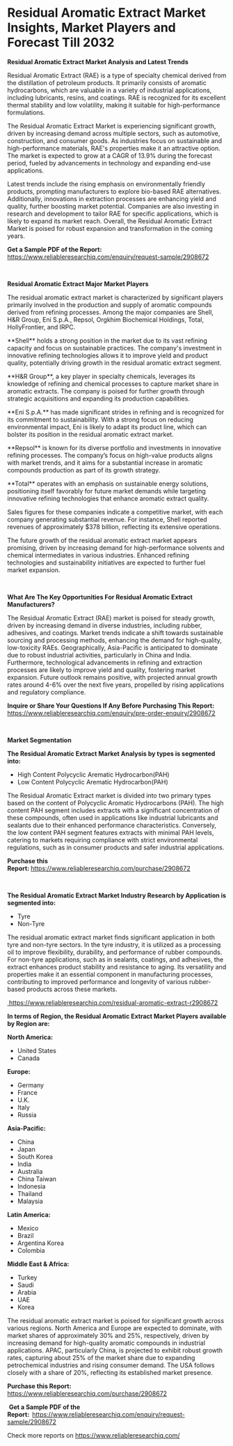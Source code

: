 <p><h1>Residual Aromatic Extract Market Insights, Market Players and Forecast Till 2032</h1></p><p><strong>Residual Aromatic Extract Market Analysis and Latest Trends</strong></p>
<p><p>Residual Aromatic Extract (RAE) is a type of specialty chemical derived from the distillation of petroleum products. It primarily consists of aromatic hydrocarbons, which are valuable in a variety of industrial applications, including lubricants, resins, and coatings. RAE is recognized for its excellent thermal stability and low volatility, making it suitable for high-performance formulations.</p><p>The Residual Aromatic Extract Market is experiencing significant growth, driven by increasing demand across multiple sectors, such as automotive, construction, and consumer goods. As industries focus on sustainable and high-performance materials, RAE's properties make it an attractive option. The market is expected to grow at a CAGR of 13.9% during the forecast period, fueled by advancements in technology and expanding end-use applications.</p><p>Latest trends include the rising emphasis on environmentally friendly products, prompting manufacturers to explore bio-based RAE alternatives. Additionally, innovations in extraction processes are enhancing yield and quality, further boosting market potential. Companies are also investing in research and development to tailor RAE for specific applications, which is likely to expand its market reach. Overall, the Residual Aromatic Extract Market is poised for robust expansion and transformation in the coming years.</p></p>
<p><strong>Get a Sample PDF of the Report:&nbsp;</strong> <a href="https://www.reliableresearchiq.com/enquiry/request-sample/2908672?utm_campaign=2883&utm_medium=2&utm_source=Github&utm_content=ia&utm_term=12032025&utm_id=residual-aromatic-extract">https://www.reliableresearchiq.com/enquiry/request-sample/2908672</a></p>
<p>&nbsp;</p>
<p><strong>Residual Aromatic Extract Major Market Players</strong></p>
<p><p>The residual aromatic extract market is characterized by significant players primarily involved in the production and supply of aromatic compounds derived from refining processes. Among the major companies are Shell, H&R Group, Eni S.p.A., Repsol, Orgkhim Biochemical Holdings, Total, HollyFrontier, and IRPC.</p><p>**Shell** holds a strong position in the market due to its vast refining capacity and focus on sustainable practices. The company's investment in innovative refining technologies allows it to improve yield and product quality, potentially driving growth in the residual aromatic extract segment.</p><p>**H&R Group**, a key player in specialty chemicals, leverages its knowledge of refining and chemical processes to capture market share in aromatic extracts. The company is poised for further growth through strategic acquisitions and expanding its production capabilities.</p><p>**Eni S.p.A.** has made significant strides in refining and is recognized for its commitment to sustainability. With a strong focus on reducing environmental impact, Eni is likely to adapt its product line, which can bolster its position in the residual aromatic extract market.</p><p>**Repsol** is known for its diverse portfolio and investments in innovative refining processes. The company’s focus on high-value products aligns with market trends, and it aims for a substantial increase in aromatic compounds production as part of its growth strategy.</p><p>**Total** operates with an emphasis on sustainable energy solutions, positioning itself favorably for future market demands while targeting innovative refining technologies that enhance aromatic extract quality. </p><p>Sales figures for these companies indicate a competitive market, with each company generating substantial revenue. For instance, Shell reported revenues of approximately $378 billion, reflecting its extensive operations.</p><p>The future growth of the residual aromatic extract market appears promising, driven by increasing demand for high-performance solvents and chemical intermediates in various industries. Enhanced refining technologies and sustainability initiatives are expected to further fuel market expansion.</p></p>
<p>&nbsp;</p>
<p><strong>What Are The Key Opportunities For Residual Aromatic Extract Manufacturers?</strong></p>
<p><p>The Residual Aromatic Extract (RAE) market is poised for steady growth, driven by increasing demand in diverse industries, including rubber, adhesives, and coatings. Market trends indicate a shift towards sustainable sourcing and processing methods, enhancing the demand for high-quality, low-toxicity RAEs. Geographically, Asia-Pacific is anticipated to dominate due to robust industrial activities, particularly in China and India. Furthermore, technological advancements in refining and extraction processes are likely to improve yield and quality, fostering market expansion. Future outlook remains positive, with projected annual growth rates around 4-6% over the next five years, propelled by rising applications and regulatory compliance.</p></p>
<p><strong>Inquire or Share Your Questions If Any Before Purchasing This Report:</strong> <a href="https://www.reliableresearchiq.com/enquiry/pre-order-enquiry/2908672?utm_campaign=2883&utm_medium=2&utm_source=Github&utm_content=ia&utm_term=12032025&utm_id=residual-aromatic-extract">https://www.reliableresearchiq.com/enquiry/pre-order-enquiry/2908672</a></p>
<p>&nbsp;</p>
<p><strong>Market Segmentation</strong></p>
<p><strong>The Residual Aromatic Extract Market Analysis by types is segmented into:</strong></p>
<p><ul><li>High Content Polycyclic Arematic Hydrocarbon(PAH)</li><li>Low Content Polycyclic Arematic Hydrocarbon(PAH)</li></ul></p>
<p><p>The Residual Aromatic Extract market is divided into two primary types based on the content of Polycyclic Aromatic Hydrocarbons (PAH). The high content PAH segment includes extracts with a significant concentration of these compounds, often used in applications like industrial lubricants and sealants due to their enhanced performance characteristics. Conversely, the low content PAH segment features extracts with minimal PAH levels, catering to markets requiring compliance with strict environmental regulations, such as in consumer products and safer industrial applications.</p></p>
<p><strong>Purchase this Report:&nbsp;</strong><a href="https://www.reliableresearchiq.com/purchase/2908672?utm_campaign=2883&utm_medium=2&utm_source=Github&utm_content=ia&utm_term=12032025&utm_id=residual-aromatic-extract">https://www.reliableresearchiq.com/purchase/2908672</a></p>
<p>&nbsp;</p>
<p><strong>The Residual Aromatic Extract Market Industry Research by Application is segmented into:</strong></p>
<p><ul><li>Tyre</li><li>Non-Tyre</li></ul></p>
<p><p>The residual aromatic extract market finds significant application in both tyre and non-tyre sectors. In the tyre industry, it is utilized as a processing oil to improve flexibility, durability, and performance of rubber compounds. For non-tyre applications, such as in sealants, coatings, and adhesives, the extract enhances product stability and resistance to aging. Its versatility and properties make it an essential component in manufacturing processes, contributing to improved performance and longevity of various rubber-based products across these markets.</p></p>
<p><a href="https://www.reliableresearchiq.com/residual-aromatic-extract-r2908672?utm_campaign=2883&utm_medium=2&utm_source=Github&utm_content=ia&utm_term=12032025&utm_id=residual-aromatic-extract">&nbsp;https://www.reliableresearchiq.com/residual-aromatic-extract-r2908672</a></p>
<p><strong>In terms of Region, the Residual Aromatic Extract Market Players available by Region are:</strong></p>
<p>
    <p> <strong> North America: </strong>
        <ul>
            <li>United States</li>
            <li>Canada</li>
        </ul>
        </p> 
    <p> <strong> Europe: </strong>
        <ul>
            <li>Germany</li>
            <li>France</li>
            <li>U.K.</li>
            <li>Italy</li>
            <li>Russia</li>
        </ul>
        </p> 
    <p> <strong> Asia-Pacific: </strong>
        <ul>
            <li>China</li>
            <li>Japan</li>
            <li>South Korea</li>
            <li>India</li>
            <li>Australia</li>
            <li>China Taiwan</li>
            <li>Indonesia</li>
            <li>Thailand</li>
            <li>Malaysia</li>
        </ul>
        </p> 
    <p> <strong> Latin America: </strong>
        <ul>
            <li>Mexico</li>
            <li>Brazil</li>
            <li>Argentina Korea</li>
            <li>Colombia</li>
        </ul>
        </p> 
    <p> <strong> Middle East & Africa: </strong>
        <ul>
            <li>Turkey</li>
            <li>Saudi</li>
            <li>Arabia</li>
            <li>UAE</li>
            <li>Korea</li>
        </ul>
    </p>
    </p>
<p><p>The residual aromatic extract market is poised for significant growth across various regions. North America and Europe are expected to dominate, with market shares of approximately 30% and 25%, respectively, driven by increasing demand for high-quality aromatic compounds in industrial applications. APAC, particularly China, is projected to exhibit robust growth rates, capturing about 25% of the market share due to expanding petrochemical industries and rising consumer demand. The USA follows closely with a share of 20%, reflecting its established market presence.</p></p>
<p><strong>Purchase this Report: </strong><a href="https://www.reliableresearchiq.com/purchase/2908672?utm_campaign=2883&utm_medium=2&utm_source=Github&utm_content=ia&utm_term=12032025&utm_id=residual-aromatic-extract">https://www.reliableresearchiq.com/purchase/2908672</a></p>
<p>&nbsp;<strong>Get a Sample PDF of the Report:&nbsp;&nbsp;</strong><a href="https://www.reliableresearchiq.com/enquiry/request-sample/2908672?utm_campaign=2883&utm_medium=2&utm_source=Github&utm_content=ia&utm_term=12032025&utm_id=residual-aromatic-extract">https://www.reliableresearchiq.com/enquiry/request-sample/2908672</a></p>
<p><strong></strong></p>
<p>Check more reports on <a href="https://www.reliableresearchiq.com/?utm_campaign=2883&utm_medium=2&utm_source=Github&utm_content=ia&utm_term=12032025&utm_id=residual-aromatic-extract">https://www.reliableresearchiq.com/</a></p>